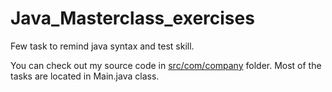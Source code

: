 # Java_Masterclass_exercises

Few task to remind java syntax and test skill.

You can check out my source code in [src/com/company](https://github.com/czomo/Java_Masterclass_Exercises/tree/master/src/com/company) folder. Most of the tasks are located in Main.java class.
